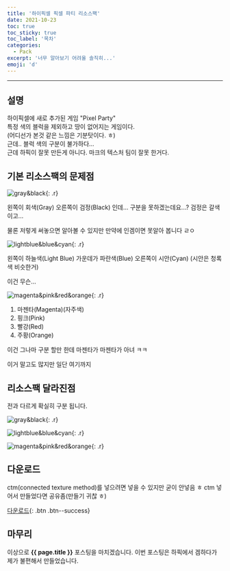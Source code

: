 ```yaml
---
title: '하이픽셀 픽셀 파티 리소스팩'
date: 2021-10-23
toc: true
toc_sticky: true
toc_label: '목차'
categories:
  - Pack
excerpt: '너무 알아보기 어려울 솔직히...'
emoji: 'd'
---
```

***

## 설명

하이픽셀에 새로 추가된 게임 "Pixel Party"  
특정 색의 블럭을 제외하고 땅이 없어지는 게임이다.  
(어디선가 본것 같은 느낌은 기분탓이다. ㅎ)  
근데.. 블럭 색의 구분이 불가하다...  
근데 하픽이 잘못 만든게 아니다. 마크의 텍스처 팀이 잘못 한거다.

## 기본 리소스팩의 문제점

![gray&black](https://user-images.githubusercontent.com/83404333/138555464-ce10e0f7-5641-4fa1-9694-6df116a6c223.png){: .r}

왼쪽이 회색(Gray) 오른쪽이 검정(Black) 인데... 구분을 못하겠는데요...?
검정은 갈색이고…

물론 저렇게 써놓으면 알아볼 수 있지만 만약에 인겜이면 못알아 봅니다 ㄹㅇ

![lightblue&blue&cyan](https://user-images.githubusercontent.com/83404333/138555671-bc6f2937-4eef-4652-aba5-44c67adec001.png){: .r}

왼쪽이 하늘색(Light Blue) 가운데가 파란색(Blue) 오른쪽이 시안(Cyan) (시안은 청록색 비슷한거)

이건 무슨...

![magenta&pink&red&orange](https://user-images.githubusercontent.com/83404333/138555810-481a9dea-bf52-44d3-9dc2-d71d2f77bb70.png){: .r}

1. 마젠타(Magenta)(자주색)
2. 핑크(Pink)
3. 빨강(Red)
4. 주황(Orange)

이건 그나마 구분 할만 한데 마젠타가 마젠타가 아녀 ㅋㅋ

이거 말고도 많지만 일단 여기까지

## 리소스팩 달라진점

전과 다르게 확실히 구분 됩니다.

![gray&black](https://user-images.githubusercontent.com/83404333/138555923-778e1df8-53d2-4536-97b7-3cfd213f598c.png){: .r}

![lightblue&blue&cyan](https://user-images.githubusercontent.com/83404333/138556156-bf70b4de-7469-4d75-978d-280c356a85cf.png){: .r}

![magenta&pink&red&orange](https://user-images.githubusercontent.com/83404333/138556385-0647e60d-d083-46b1-8457-ce315ed2652a.png){: .r}

## 다운로드

ctm(connected texture method)를 넣으려면 넣을 수 있지만 굳이 안넣음 ㅎ
ctm 넣어서 만들었다면 공유좀(만들기 귀찮 ㅎ)

[<i class="fas fa-download"></i> 다운로드](https://github.com/ywbird/pack/raw/main/03fa48bc09dd6e7ae539ddd102fe605e5b0697a5640eba8a63b1612f5598d409/!%20%C2%A7cP%C2%A79ix%C2%A7ae%C2%A7el%20%C2%A7fParty.zip){: .btn .btn--success}

## 마무리

이상으로 **{{ page.title }}** 포스팅을 마치겠습니다.
이번 포스팅은 하픽에서 겜하다가 제가 불편해서 만들었습니다.

